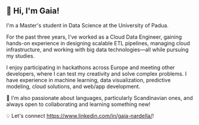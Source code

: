 ## 👋 Hi, I'm Gaia!
I'm a Master's student in Data Science at the University of Padua.

For the past three years, I've worked as a Cloud Data Engineer, gaining hands-on experience in designing scalable ETL pipelines, managing cloud infrastructure, and working with big data technologies—all while pursuing my studies.

I enjoy participating in hackathons across Europe and meeting other developers, where I can test my creativity and solve complex problems. I have experience in machine learning, data visualization, predictive modeling, cloud solutions, and web/app development. 

🚀 I'm also passionate about languages, particularly Scandinavian ones, and always open to collaborating and learning something new!

💡 Let's connect https://www.linkedin.com/in/gaia-nardella/!
